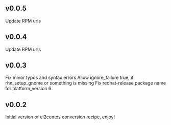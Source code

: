 ## v0.0.5

  Update RPM urls

## v0.0.4

  Update RPM urls

## v0.0.3

  Fix minor typos and syntax errors
  Allow ignore_failure true, if rhn_setup_gnome or something is missing
  Fix redhat-release package name for platform_version 6

## v0.0.2

  Initial version of el2centos conversion recipe, enjoy!
